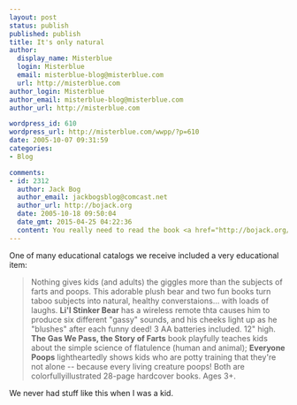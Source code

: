 ```yaml
---
layout: post
status: publish
published: publish
title: It's only natural
author:
  display_name: Misterblue
  login: Misterblue
  email: misterblue-blog@misterblue.com
  url: http://misterblue.com
author_login: Misterblue
author_email: misterblue-blog@misterblue.com
author_url: http://misterblue.com

wordpress_id: 610
wordpress_url: http://misterblue.com/wwpp/?p=610
date: 2005-10-07 09:31:59
categories:
- Blog

comments:
- id: 2312
  author: Jack Bog
  author_email: jackbogsblog@comcast.net
  author_url: http://bojack.org
  date: 2005-10-18 09:50:04
  date_gmt: 2015-04-25 04:22:36
  content: You really need to read the book <a href="http://bojack.org/mt-arc/000358.html" rel="nofollow">"Walter the Farting Dog."</a>  It's a great book.  Both kids and grownups have to laugh.
---
```

<p>
One of many educational catalogs we receive included a very educational item:
</p><p>
<blockquote>
Nothing gives kids (and adults) the giggles more than the subjects of farts and poops.
This adorable plush bear and two fun books turn taboo subjects into natural,
healthy converstaions... with loads of laughs.
<b>Li'l Stinker Bear</b> has a wireless remote thta causes him to  produce
six different "gassy" sounds, and his cheeks light up as he "blushes" after each
funny deed!
3 AA batteries included. 12" high.
<b>The Gas We Pass, the Story of Farts</b> book playfully teaches kids
about the simple science of flatulence (human and animal);
<b>Everyone Poops</b> lightheartedly shows kids who are potty training
that they're not alone -- because every living creature poops!
Both are colorfullyillustrated 28-page hardcover books.
Ages 3+.
</blockquote>
</p><p>
We never had stuff like this when I was a kid.
</p>



